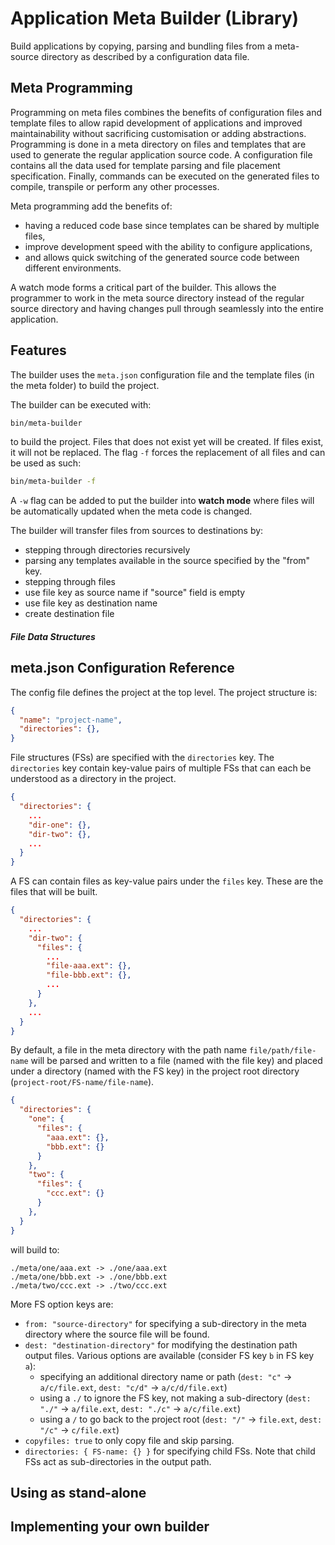 # Application Meta Builder (Library)
Build applications by copying, parsing and bundling files from a meta-source directory as described by a configuration data file.

## Meta Programming
Programming on meta files combines the benefits of configuration files and template files to allow rapid development of applications and improved maintainability without sacrificing customisation or adding abstractions. Programming is done in a meta directory on files and templates that are used to generate the regular application source code. A configuration file contains all the data used for template parsing and file placement specification. Finally, commands can be executed on the generated files to compile, transpile or perform any other processes.

Meta programming add the benefits of:
- having a reduced code base since templates can be shared by multiple files,
- improve development speed with the ability to configure applications,
- and allows quick switching of the generated source code between different environments.

A watch mode forms a critical part of the builder. This allows the programmer to work in the meta source directory instead of the regular source directory and having changes pull through seamlessly into the entire application.

## Features

The builder uses the `meta.json` configuration file
and the template files (in the meta folder) to
build the project.

The builder can be executed with:

```bash
bin/meta-builder
```

to build the project. Files that does not exist yet will be created. If files exist, it will not be replaced.
The flag `-f` forces the replacement of all files and can be used as such:

```bash
bin/meta-builder -f
```

A `-w` flag can be added to put the builder into
**watch mode** where files will be automatically
updated when the meta code is changed.

The builder will transfer files from sources to destinations by:
- stepping through directories recursively
- parsing any templates available in the source specified by the "from" key.
- stepping through files
- use file key as source name if "source" field is empty
- use file key as destination name
- create destination file

##### File Data Structures



## meta.json Configuration Reference

The config file defines the project at the top level. The project structure is:

```json
{
  "name": "project-name",
  "directories": {},
}
```

File structures (FSs) are specified with the `directories` key.
The `directories` key contain key-value pairs of multiple FSs
that can each be understood as a directory in the project.

```json
{
  "directories": {
    ...
    "dir-one": {},
    "dir-two": {},
    ...
  }
}
```

A FS can contain files as key-value pairs under the `files` key.
These are the files that will be built.

```json
{
  "directories": {
    ...
    "dir-two": {
      "files": {
        ...
        "file-aaa.ext": {},
        "file-bbb.ext": {},
        ...
      }
    },
    ...
  }
}
```

By default, a file in the meta directory with the path name `file/path/file-name`
will be parsed and written to a file (named with the file key)
and placed under a directory (named with the FS key)
in the project root directory (`project-root/FS-name/file-name`).

```json
{
  "directories": {
    "one": {
      "files": {
        "aaa.ext": {},
        "bbb.ext": {}
      }
    },
    "two": {
      "files": {
        "ccc.ext": {}
      }
    },
  }
}
```
will build to:

```
./meta/one/aaa.ext -> ./one/aaa.ext
./meta/one/bbb.ext -> ./one/bbb.ext
./meta/two/ccc.ext -> ./two/ccc.ext
```


More FS option keys are:
- `from: "source-directory"` for specifying a sub-directory in the meta directory where the source file will be found.
- `dest: "destination-directory"` for modifying the destination path output files. Various options are available (consider FS key `b` in FS key `a`):
  - specifying an additional directory name or path (`dest: "c"` -> `a/c/file.ext`, `dest: "c/d"` -> `a/c/d/file.ext`)
  - using a `./` to ignore the FS key, not making a sub-directory (`dest: "./"` -> `a/file.ext`, `dest: "./c"` -> `a/c/file.ext`)
  - using a `/` to go back to the project root (`dest: "/"` -> `file.ext`, `dest: "/c"` -> `c/file.ext`)
- `copyfiles: true` to only copy file and skip parsing.
- `directories: { FS-name: {} }` for specifying child FSs. Note that child FSs act as sub-directories in the output path.

## Using as stand-alone


## Implementing your own builder

